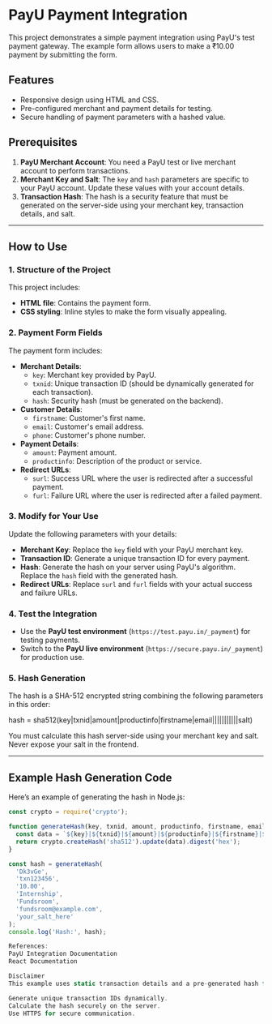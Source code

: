 # PayU Payment Integration

This project demonstrates a simple payment integration using PayU's test payment gateway. The example form allows users to make a ₹10.00 payment by submitting the form. 

## Features

- Responsive design using HTML and CSS.
- Pre-configured merchant and payment details for testing.
- Secure handling of payment parameters with a hashed value.

## Prerequisites

1. **PayU Merchant Account**: You need a PayU test or live merchant account to perform transactions.
2. **Merchant Key and Salt**: The `key` and `hash` parameters are specific to your PayU account. Update these values with your account details.
3. **Transaction Hash**: The hash is a security feature that must be generated on the server-side using your merchant key, transaction details, and salt.

---

## How to Use

### 1. Structure of the Project
This project includes:
- **HTML file**: Contains the payment form.
- **CSS styling**: Inline styles to make the form visually appealing.

### 2. Payment Form Fields
The payment form includes:
- **Merchant Details**:
  - `key`: Merchant key provided by PayU.
  - `txnid`: Unique transaction ID (should be dynamically generated for each transaction).
  - `hash`: Security hash (must be generated on the backend).
- **Customer Details**:
  - `firstname`: Customer's first name.
  - `email`: Customer's email address.
  - `phone`: Customer's phone number.
- **Payment Details**:
  - `amount`: Payment amount.
  - `productinfo`: Description of the product or service.
- **Redirect URLs**:
  - `surl`: Success URL where the user is redirected after a successful payment.
  - `furl`: Failure URL where the user is redirected after a failed payment.

### 3. Modify for Your Use
Update the following parameters with your details:
- **Merchant Key**: Replace the `key` field with your PayU merchant key.
- **Transaction ID**: Generate a unique transaction ID for every payment.
- **Hash**: Generate the hash on your server using PayU's algorithm. Replace the `hash` field with the generated hash.
- **Redirect URLs**: Replace `surl` and `furl` fields with your actual success and failure URLs.

### 4. Test the Integration
- Use the **PayU test environment** (`https://test.payu.in/_payment`) for testing payments.
- Switch to the **PayU live environment** (`https://secure.payu.in/_payment`) for production use.

### 5. Hash Generation
The hash is a SHA-512 encrypted string combining the following parameters in this order:

hash = sha512(key|txnid|amount|productinfo|firstname|email|||||||||||salt)

You must calculate this hash server-side using your merchant key and salt. Never expose your salt in the frontend.

---

## Example Hash Generation Code

Here’s an example of generating the hash in Node.js:

```javascript
const crypto = require('crypto');

function generateHash(key, txnid, amount, productinfo, firstname, email, salt) {
  const data = `${key}|${txnid}|${amount}|${productinfo}|${firstname}|${email}|||||||||||${salt}`;
  return crypto.createHash('sha512').update(data).digest('hex');
}

const hash = generateHash(
  'Dk3vGe', 
  'txn123456', 
  '10.00', 
  'Internship', 
  'Fundsroom', 
  'fundsroom@example.com', 
  'your_salt_here'
);
console.log('Hash:', hash);

References:
PayU Integration Documentation
React Documentation

Disclaimer
This example uses static transaction details and a pre-generated hash for demonstration purposes only. For production use:

Generate unique transaction IDs dynamically.
Calculate the hash securely on the server.
Use HTTPS for secure communication.
